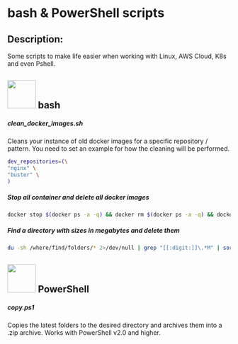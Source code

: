 # bash & PowerShell scripts



## Description:  
Some scripts to make life easier when working with Linux, AWS Cloud, K8s and even Pshell.

## <img src="https://raw.githubusercontent.com/odb/official-bash-logo/61eff022f2dad3c7468f5deb4f06652d15f2c143/assets/Logos/Icons/SVG/64x64.svg" width="64"> bash


##### clean_docker_images.sh
Cleans your instance of old docker images for a specific repository / pattern. You need to set an example for how the cleaning will be performed.

```bash
dev_repositories=(\
"nginx" \
"buster" \
)
```

##### Stop all container and delete all docker images
```bash
docker stop $(docker ps -a -q) && docker rm $(docker ps -a -q) && docker rmi -f $(docker images -q)
```
##### Find a directory with sizes in megabytes and delete them
```bash
du -sh /where/find/folders/* 2>/dev/null | grep "[[:digit:]]\.*M" | sort -nk1 | awk '{ print $2 }' | xargs -r rm -rf
```


## <img src="https://raw.githubusercontent.com/PowerShell/PowerShell/master/assets/ps_black_64.svg" width="64"> PowerShell
##### copy.ps1
Copies the latest folders to the desired directory and archives them into a .zip archive. Works with PowerShell v2.0 and higher.
